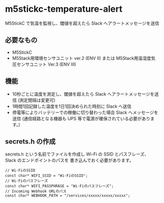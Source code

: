 # m5stickc-temperature-alert

M5StickC で気温を監視し、閾値を超えたら Slack へアラートメッセージを送信

## 必要なもの

- M5StickC
- M5Stack用環境センサユニット ver.2 (ENV II) または M5Stack用温湿度気圧センサユニット Ver.3 (ENV III)

## 機能

- 10秒ごとに温度を測定し、閾値を超えたら Slack へアラートメッセージを送信 (測定間隔は変更可)
- 1時間1回記録した温度を1日1回決められた時刻に Slack へ送信
- 停電等によりバッテリーでの稼働に切り替わった場合 Slack へメッセージを送信
  (通信経路となる機器も UPS 等で電源が確保されている必要があります。)

## secrets.h の作成

secrets.h という名前でファイルを作成し
Wi-Fi の SSID とパスフレーズ、Slack のエンドポイントのパスを
書き込んでおく必要があります。

    // Wi-FiのSSID
    const char* WIFI_SSID = "Wi-FiのSSID";
    // Wi-Fiのパスフレーズ
    const char* WIFI_PASSPHRASE = "Wi-Fiのパスフレーズ";
    // Incoming Webhook URLのパス
    const char* WEBHOOK_PATH = "/services/xxxxx/xxxxx/xxxxx";
